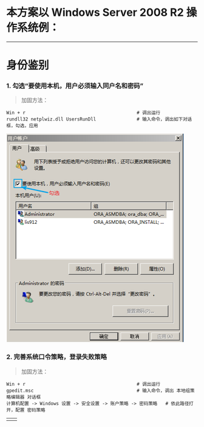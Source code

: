 # 本方案以 Windows Server 2008 R2 操作系统例：

---

# 身份鉴别

### 1. 勾选“要使用本机，用户必须输入同户名和密码”

> 加固方法：

```
Win + r                                         # 调出运行
rundll32 netplwiz.dll UsersRunDll               # 输入命令，调出如下对话框，勾选，应用
```

![](/assets/勾选“用户名+密码”.png)

### 2. 完善系统口令策略，登录失败策略

> 加固方法：

```
Win + r                                         # 调出运行
gpedit.msc                                      # 输入命令，调出 本地组策略编辑器 对话框
计算机配置 -> Windows 设置 -> 安全设置 -> 账户策略 -> 密码策略   # 依此路径打开，配置 密码策略
```

|  |  |
| :--- | :--- |
|  |  |



